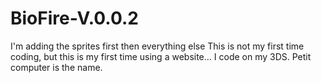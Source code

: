 # BioFire-V.0.0.2
I'm adding the sprites first then everything else
This is not my first time coding, but this is my first time using a website... I code on my 3DS. Petit computer is the name.
